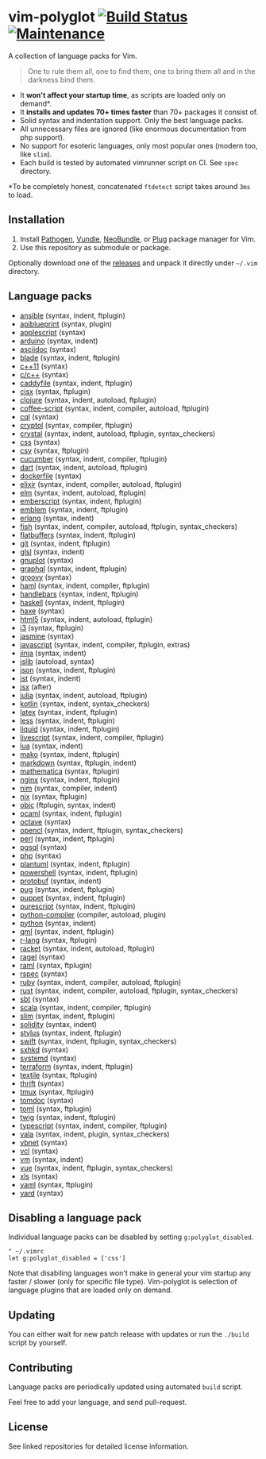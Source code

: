 # vim-polyglot [![Build Status][travis-img-url]][travis-url] [![Maintenance](https://img.shields.io/maintenance/yes/2016.svg?maxAge=2592000)]()

[travis-img-url]: https://travis-ci.org/sheerun/vim-polyglot.svg
[travis-url]: https://travis-ci.org/sheerun/vim-polyglot

A collection of language packs for Vim.

> One to rule them all, one to find them, one to bring them all and in the darkness bind them.

- It **won't affect your startup time**, as scripts are loaded only on demand\*.
- It **installs and updates 70+ times faster** than 70+ packages it consist of.
- Solid syntax and indentation support. Only the best language packs.
- All unnecessary files are ignored (like enormous documentation from php support).
- No support for esoteric languages, only most popular ones (modern too, like `slim`).
- Each build is tested by automated vimrunner script on CI. See `spec` directory.

\*To be completely honest, concatenated `ftdetect` script takes around `3ms` to load.

## Installation

1. Install [Pathogen](https://github.com/tpope/vim-pathogen), [Vundle](https://github.com/VundleVim/Vundle.vim), [NeoBundle](https://github.com/Shougo/neobundle.vim), or [Plug](https://github.com/junegunn/vim-plug) package manager for Vim.
2. Use this repository as submodule or package.

Optionally download one of the [releases](https://github.com/sheerun/vim-polyglot/releases) and unpack it directly under `~/.vim` directory.

## Language packs

- [ansible](https://github.com/pearofducks/ansible-vim) (syntax, indent, ftplugin)
- [apiblueprint](https://github.com/sheerun/apiblueprint.vim) (syntax, plugin)
- [applescript](https://github.com/vim-scripts/applescript.vim) (syntax)
- [arduino](https://github.com/sudar/vim-arduino-syntax) (syntax, indent)
- [asciidoc](https://github.com/asciidoc/vim-asciidoc) (syntax)
- [blade](https://github.com/jwalton512/vim-blade) (syntax, indent, ftplugin)
- [c++11](https://github.com/octol/vim-cpp-enhanced-highlight) (syntax)
- [c/c++](https://github.com/vim-jp/vim-cpp) (syntax)
- [caddyfile](https://github.com/isobit/vim-caddyfile) (syntax, indent, ftplugin)
- [cjsx](https://github.com/mtscout6/vim-cjsx) (syntax, ftplugin)
- [clojure](https://github.com/guns/vim-clojure-static) (syntax, indent, autoload, ftplugin)
- [coffee-script](https://github.com/kchmck/vim-coffee-script) (syntax, indent, compiler, autoload, ftplugin)
- [cql](https://github.com/elubow/cql-vim) (syntax)
- [cryptol](https://github.com/victoredwardocallaghan/cryptol.vim) (syntax, compiler, ftplugin)
- [crystal](https://github.com/rhysd/vim-crystal) (syntax, indent, autoload, ftplugin, syntax_checkers)
- [css](https://github.com/hail2u/vim-css3-syntax) (syntax)
- [csv](https://github.com/chrisbra/csv.vim) (syntax, ftplugin)
- [cucumber](https://github.com/tpope/vim-cucumber) (syntax, indent, compiler, ftplugin)
- [dart](https://github.com/dart-lang/dart-vim-plugin) (syntax, indent, autoload, ftplugin)
- [dockerfile](https://github.com/docker/docker) (syntax)
- [elixir](https://github.com/elixir-lang/vim-elixir) (syntax, indent, compiler, autoload, ftplugin)
- [elm](https://github.com/lambdatoast/elm.vim) (syntax, indent, autoload, ftplugin)
- [emberscript](https://github.com/yalesov/vim-ember-script) (syntax, indent, ftplugin)
- [emblem](https://github.com/yalesov/vim-emblem) (syntax, indent, ftplugin)
- [erlang](https://github.com/vim-erlang/vim-erlang-runtime) (syntax, indent)
- [fish](https://github.com/dag/vim-fish) (syntax, indent, compiler, autoload, ftplugin, syntax_checkers)
- [flatbuffers](https://github.com/zchee/vim-flatbuffers) (syntax, indent, ftplugin)
- [git](https://github.com/tpope/vim-git) (syntax, indent, ftplugin)
- [glsl](https://github.com/tikhomirov/vim-glsl) (syntax, indent)
- [gnuplot](https://github.com/vim-scripts/gnuplot-syntax-highlighting) (syntax)
- [graphql](https://github.com/jparise/vim-graphql) (syntax, indent, ftplugin)
- [groovy](https://github.com/vim-scripts/groovy.vim) (syntax)
- [haml](https://github.com/sheerun/vim-haml) (syntax, indent, compiler, ftplugin)
- [handlebars](https://github.com/mustache/vim-mustache-handlebars) (syntax, indent, ftplugin)
- [haskell](https://github.com/neovimhaskell/haskell-vim) (syntax, indent, ftplugin)
- [haxe](https://github.com/yaymukund/vim-haxe) (syntax)
- [html5](https://github.com/othree/html5.vim) (syntax, indent, autoload, ftplugin)
- [i3](https://github.com/PotatoesMaster/i3-vim-syntax) (syntax, ftplugin)
- [jasmine](https://github.com/glanotte/vim-jasmine) (syntax)
- [javascript](https://github.com/pangloss/vim-javascript) (syntax, indent, compiler, ftplugin, extras)
- [jinja](https://github.com/Glench/Vim-Jinja2-Syntax) (syntax, indent)
- [jslib](https://github.com/othree/javascript-libraries-syntax.vim) (autoload, syntax)
- [json](https://github.com/elzr/vim-json) (syntax, indent, ftplugin)
- [jst](https://github.com/briancollins/vim-jst) (syntax, indent)
- [jsx](https://github.com/mxw/vim-jsx) (after)
- [julia](https://github.com/JuliaLang/julia-vim) (syntax, indent, autoload, ftplugin)
- [kotlin](https://github.com/udalov/kotlin-vim) (syntax, indent, syntax_checkers)
- [latex](https://github.com/LaTeX-Box-Team/LaTeX-Box) (syntax, indent, ftplugin)
- [less](https://github.com/groenewege/vim-less) (syntax, indent, ftplugin)
- [liquid](https://github.com/tpope/vim-liquid) (syntax, indent, ftplugin)
- [livescript](https://github.com/gkz/vim-ls) (syntax, indent, compiler, ftplugin)
- [lua](https://github.com/tbastos/vim-lua) (syntax, indent)
- [mako](https://github.com/sophacles/vim-bundle-mako) (syntax, indent, ftplugin)
- [markdown](https://github.com/plasticboy/vim-markdown) (syntax, ftplugin, indent)
- [mathematica](https://github.com/rsmenon/vim-mathematica) (syntax, ftplugin)
- [nginx](https://github.com/chr4/nginx.vim) (syntax, indent, ftplugin)
- [nim](https://github.com/zah/nim.vim) (syntax, compiler, indent)
- [nix](https://github.com/spwhitt/vim-nix) (syntax, ftplugin)
- [objc](https://github.com/b4winckler/vim-objc) (ftplugin, syntax, indent)
- [ocaml](https://github.com/jrk/vim-ocaml) (syntax, indent, ftplugin)
- [octave](https://github.com/vim-scripts/octave.vim--) (syntax)
- [opencl](https://github.com/petRUShka/vim-opencl) (syntax, indent, ftplugin, syntax_checkers)
- [perl](https://github.com/vim-perl/vim-perl) (syntax, indent, ftplugin)
- [pgsql](https://github.com/exu/pgsql.vim) (syntax)
- [php](https://github.com/StanAngeloff/php.vim) (syntax)
- [plantuml](https://github.com/aklt/plantuml-syntax) (syntax, indent, ftplugin)
- [powershell](https://github.com/PProvost/vim-ps1) (syntax, indent, ftplugin)
- [protobuf](https://github.com/uarun/vim-protobuf) (syntax, indent)
- [pug](https://github.com/digitaltoad/vim-pug) (syntax, indent, ftplugin)
- [puppet](https://github.com/voxpupuli/vim-puppet) (syntax, indent, ftplugin)
- [purescript](https://github.com/raichoo/purescript-vim) (syntax, indent, ftplugin)
- [python-compiler](https://github.com/aliev/vim-compiler-python) (compiler, autoload, plugin)
- [python](https://github.com/mitsuhiko/vim-python-combined) (syntax, indent)
- [qml](https://github.com/peterhoeg/vim-qml) (syntax, indent, ftplugin)
- [r-lang](https://github.com/vim-scripts/R.vim) (syntax, ftplugin)
- [racket](https://github.com/wlangstroth/vim-racket) (syntax, indent, autoload, ftplugin)
- [ragel](https://github.com/jneen/ragel.vim) (syntax)
- [raml](https://github.com/IN3D/vim-raml) (syntax, ftplugin)
- [rspec](https://github.com/sheerun/rspec.vim) (syntax)
- [ruby](https://github.com/vim-ruby/vim-ruby) (syntax, indent, compiler, autoload, ftplugin)
- [rust](https://github.com/rust-lang/rust.vim) (syntax, indent, compiler, autoload, ftplugin, syntax_checkers)
- [sbt](https://github.com/derekwyatt/vim-sbt) (syntax)
- [scala](https://github.com/derekwyatt/vim-scala) (syntax, indent, compiler, ftplugin)
- [slim](https://github.com/slim-template/vim-slim) (syntax, indent, ftplugin)
- [solidity](https://github.com/ethereum/vim-solidity) (syntax, indent)
- [stylus](https://github.com/wavded/vim-stylus) (syntax, indent, ftplugin)
- [swift](https://github.com/keith/swift.vim) (syntax, indent, ftplugin, syntax_checkers)
- [sxhkd](https://github.com/baskerville/vim-sxhkdrc) (syntax)
- [systemd](https://github.com/kurayama/systemd-vim-syntax) (syntax)
- [terraform](https://github.com/hashivim/vim-terraform) (syntax, indent, ftplugin)
- [textile](https://github.com/timcharper/textile.vim) (syntax, ftplugin)
- [thrift](https://github.com/solarnz/thrift.vim) (syntax)
- [tmux](https://github.com/keith/tmux.vim) (syntax, ftplugin)
- [tomdoc](https://github.com/wellbredgrapefruit/tomdoc.vim) (syntax)
- [toml](https://github.com/cespare/vim-toml) (syntax, ftplugin)
- [twig](https://github.com/lumiliet/vim-twig) (syntax, indent, ftplugin)
- [typescript](https://github.com/leafgarland/typescript-vim) (syntax, indent, compiler, ftplugin)
- [vala](https://github.com/arrufat/vala.vim) (syntax, indent, plugin, syntax_checkers)
- [vbnet](https://github.com/vim-scripts/vbnet.vim) (syntax)
- [vcl](https://github.com/smerrill/vcl-vim-plugin) (syntax)
- [vm](https://github.com/lepture/vim-velocity) (syntax, indent)
- [vue](https://github.com/posva/vim-vue) (syntax, indent, ftplugin, syntax_checkers)
- [xls](https://github.com/vim-scripts/XSLT-syntax) (syntax)
- [yaml](https://github.com/stephpy/vim-yaml) (syntax, ftplugin)
- [yard](https://github.com/sheerun/vim-yardoc) (syntax)

## Disabling a language pack

Individual language packs can be disabled by setting `g:polyglot_disabled`.

```viml
" ~/.vimrc
let g:polyglot_disabled = ['css']
```

Note that disabiling languages won't make in general your vim startup any faster / slower (only for specific file type). Vim-polyglot is selection of language plugins that are loaded only on demand.

## Updating

You can either wait for new patch release with updates or run the `./build` script by yourself.

## Contributing

Language packs are periodically updated using automated `build` script.

Feel free to add your language, and send pull-request.

## License

See linked repositories for detailed license information.
